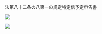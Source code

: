 法第八十二条の八第一の规定特定信予定申告書

![](https://www.nta.go.jp/tmp/216b8fa0-144f-40c6-9706-515607f9a898/images/2b8c4dad8d74dffabedaca655cafcf65d294a8192d74579130459aaec3ac4757.jpg)

![](https://www.nta.go.jp/tmp/216b8fa0-144f-40c6-9706-515607f9a898/images/486ca1fbf6559e6d8324a599c2096d0cc5573151eaf0b54757a6f8c2da1671d6.jpg)